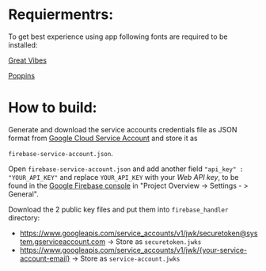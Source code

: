 # Requiermentrs: 
To get best experience using app following fonts are required to be installed:

[Great Vibes](https://fonts.google.com/specimen/Great+Vibes)

[Poppins](https://fonts.google.com/specimen/Poppins)

# How to build:
Generate and download the service accounts credentials file as JSON format from [Google Cloud Service Account](https://console.cloud.google.com/iam-admin/serviceaccounts) and store it as

`firebase-service-account.json`.

Open `firebase-service-account.json` and add another field `"api_key" : "YOUR_API_KEY"` and replace `YOUR_API_KEY` with your *Web API key*, to be found in the [Google Firebase console](https://console.firebase.google.com) in "Project Overview -> Settings - > General".

Download the 2 public key files and put them into `firebase_handler` directory:

* https://www.googleapis.com/service_accounts/v1/jwk/securetoken@system.gserviceaccount.com -> Store as `securetoken.jwks`
* https://www.googleapis.com/service_accounts/v1/jwk/{your-service-account-email} -> Store as `service-account.jwks`


